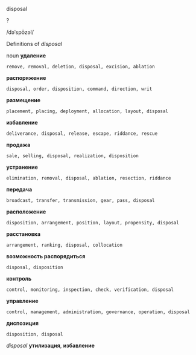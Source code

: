disposal

?

/dəˈspōzəl/

Definitions of _disposal_

noun
**удаление**

    remove, removal, deletion, disposal, excision, ablation
**распоряжение**

    disposal, order, disposition, command, direction, writ
**размещение**

    placement, placing, deployment, allocation, layout, disposal
**избавление**

    deliverance, disposal, release, escape, riddance, rescue
**продажа**

    sale, selling, disposal, realization, disposition
**устранение**

    elimination, removal, disposal, ablation, resection, riddance
**передача**

    broadcast, transfer, transmission, gear, pass, disposal
**расположение**

    disposition, arrangement, position, layout, propensity, disposal
**расстановка**

    arrangement, ranking, disposal, collocation
**возможность распорядиться**

    disposal, disposition
**контроль**

    control, monitoring, inspection, check, verification, disposal
**управление**

    control, management, administration, governance, operation, disposal
**диспозиция**

    disposition, disposal

_disposal_
**утилизация**, **избавление**